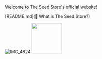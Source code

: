 Welcome to The Seed Store's official website!

[README.md](🌱 What is The Seed Store?)

![IMG_4824](https://github.com/MattHatwey/SeedStore/assets/65838701/468ddf9f-28ce-4b0e-b837-3197153736df)
<img src=https://IMG_4824 width="100" height="100">
